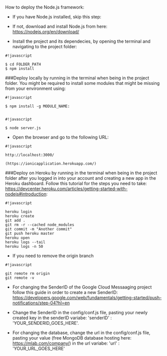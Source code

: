 How to deploy the Node.js framework:

  - If you have Node.js installed, skip this step:
  - If not, download and install Node.js from here: https://nodejs.org/en/download/

  - Install the project and its dependecies, by opening the terminal and navigating to the project folder:

```
#!javascript

$ cd FOLDER_PATH
$ npm install

```

###Deploy locally by running in the terminal when being in the project folder. You might be required to install some modules that might be missing from your environment using:
```
#!javascript

$ npm install -g MODULE_NAME:


```

```
#!javascript

$ node server.js

```

  - Open the browser and go to the following URL: 

```
#!javascript

http://localhost:3000/

```

	(https://ionicapplication.herokuapp.com/) 
###Deploy on Heroku by running in the terminal when being in the project folder after you logged in into your account and creating a new app in the Heroku dashboard. Follow this tutorial for the steps you need to take: https://devcenter.heroku.com/articles/getting-started-with-nodejs#introduction:

```
#!javascript

heroku login
heroku create
git add . 
git rm -r --cached node_modules
git commit -m "Another commit"
git push heroku master
heroku open
heroku logs --tail
heroku logs -n 50
```


  - If you need to remove the origin branch

```
#!javascript

git remote rm origin
git remote -v

```


  - For changing the SenderID of the Google Cloud Messaaging project follow this guide in order to create a new SenderID: https://developers.google.com/web/fundamentals/getting-started/push-notifications/step-04?hl=en
  - Change the SenderID in the config/conf.js file, pasting your newly created key in the senderID variabe: 'senderID' : 'YOUR_SENDERID_GOES_HERE'.

  - For changing the database, change the url in the config/conf.js file, pasting your value (free MongoDB database hosting here: https://mlab.com/company/) in the url variabe: 'url' : 'YOUR_URL_GOES_HERE'
